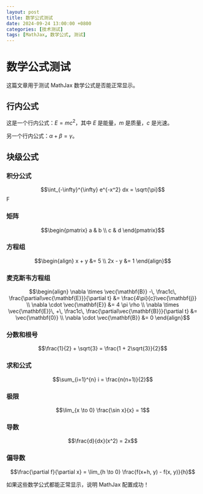 ```yaml
---
layout: post
title: 数学公式测试
date: 2024-09-24 13:00:00 +0800
categories: [技术测试]
tags: [MathJax, 数学公式, 测试]
---
```


# 数学公式测试

这篇文章用于测试 MathJax 数学公式是否能正常显示。

## 行内公式

这是一个行内公式：$E = mc^2$，其中 $E$ 是能量，$m$ 是质量，$c$ 是光速。

另一个行内公式：$\alpha + \beta = \gamma$。

## 块级公式

### 积分公式
$$\int_{-\infty}^{\infty} e^{-x^2} dx = \sqrt{\pi}$$
F
### 矩阵
$$\begin{pmatrix}
a & b \\
c & d
\end{pmatrix}$$

### 方程组
$$\begin{align}
x + y &= 5 \\
2x - y &= 1
\end{align}$$

### 麦克斯韦方程组
$$\begin{align}
\nabla \times \vec{\mathbf{B}} -\, \frac1c\, \frac{\partial\vec{\mathbf{E}}}{\partial t} &= \frac{4\pi}{c}\vec{\mathbf{j}} \\
\nabla \cdot \vec{\mathbf{E}} &= 4 \pi \rho \\
\nabla \times \vec{\mathbf{E}}\, +\, \frac1c\, \frac{\partial\vec{\mathbf{B}}}{\partial t} &= \vec{\mathbf{0}} \\
\nabla \cdot \vec{\mathbf{B}} &= 0
\end{align}$$

### 分数和根号
$$\frac{1}{2} + \sqrt{3} = \frac{1 + 2\sqrt{3}}{2}$$

### 求和公式
$$\sum_{i=1}^{n} i = \frac{n(n+1)}{2}$$

### 极限
$$\lim_{x \to 0} \frac{\sin x}{x} = 1$$

### 导数
$$\frac{d}{dx}(x^2) = 2x$$

### 偏导数
$$\frac{\partial f}{\partial x} = \lim_{h \to 0} \frac{f(x+h, y) - f(x, y)}{h}$$

如果这些数学公式都能正常显示，说明 MathJax 配置成功！
